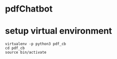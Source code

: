 # pdfChatbot

# setup virtual environment
```
virtualenv -p python3 pdf_cb
cd pdf_cb
source bin/activate
```
